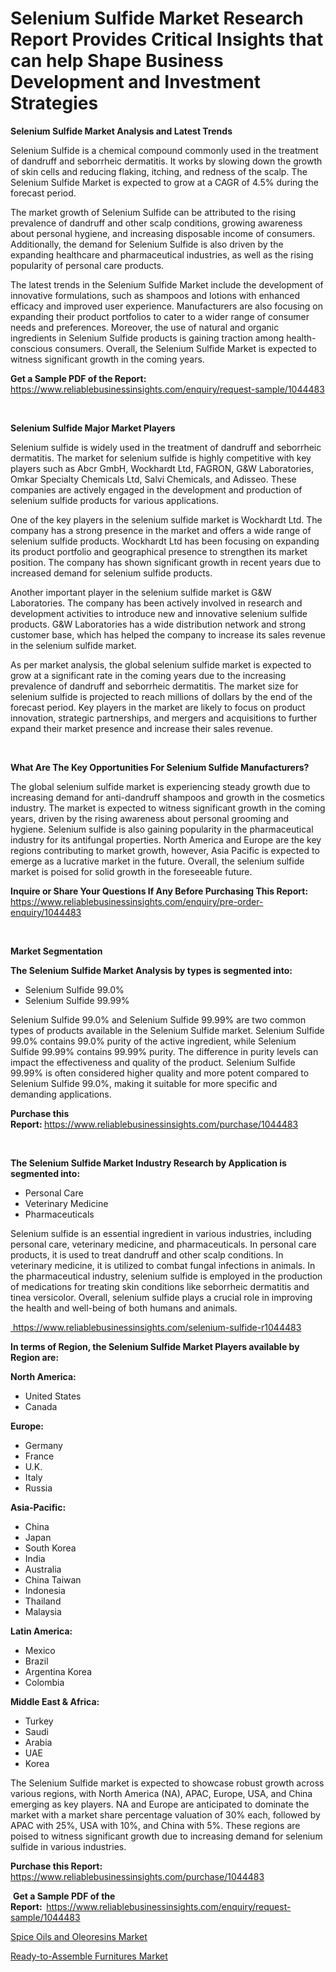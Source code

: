 <p><h1>Selenium Sulfide Market Research Report Provides Critical Insights that can help Shape Business Development and Investment Strategies</h1></p><p><strong>Selenium Sulfide Market Analysis and Latest Trends</strong></p>
<p><p>Selenium Sulfide is a chemical compound commonly used in the treatment of dandruff and seborrheic dermatitis. It works by slowing down the growth of skin cells and reducing flaking, itching, and redness of the scalp. The Selenium Sulfide Market is expected to grow at a CAGR of 4.5% during the forecast period.</p><p>The market growth of Selenium Sulfide can be attributed to the rising prevalence of dandruff and other scalp conditions, growing awareness about personal hygiene, and increasing disposable income of consumers. Additionally, the demand for Selenium Sulfide is also driven by the expanding healthcare and pharmaceutical industries, as well as the rising popularity of personal care products.</p><p>The latest trends in the Selenium Sulfide Market include the development of innovative formulations, such as shampoos and lotions with enhanced efficacy and improved user experience. Manufacturers are also focusing on expanding their product portfolios to cater to a wider range of consumer needs and preferences. Moreover, the use of natural and organic ingredients in Selenium Sulfide products is gaining traction among health-conscious consumers. Overall, the Selenium Sulfide Market is expected to witness significant growth in the coming years.</p></p>
<p><strong>Get a Sample PDF of the Report:&nbsp;</strong> <a href="https://www.reliablebusinessinsights.com/enquiry/request-sample/1044483">https://www.reliablebusinessinsights.com/enquiry/request-sample/1044483</a></p>
<p>&nbsp;</p>
<p><strong>Selenium Sulfide Major Market Players</strong></p>
<p><p>Selenium sulfide is widely used in the treatment of dandruff and seborrheic dermatitis. The market for selenium sulfide is highly competitive with key players such as Abcr GmbH, Wockhardt Ltd, FAGRON, G&W Laboratories, Omkar Specialty Chemicals Ltd, Salvi Chemicals, and Adisseo. These companies are actively engaged in the development and production of selenium sulfide products for various applications.</p><p>One of the key players in the selenium sulfide market is Wockhardt Ltd. The company has a strong presence in the market and offers a wide range of selenium sulfide products. Wockhardt Ltd has been focusing on expanding its product portfolio and geographical presence to strengthen its market position. The company has shown significant growth in recent years due to increased demand for selenium sulfide products.</p><p>Another important player in the selenium sulfide market is G&W Laboratories. The company has been actively involved in research and development activities to introduce new and innovative selenium sulfide products. G&W Laboratories has a wide distribution network and strong customer base, which has helped the company to increase its sales revenue in the selenium sulfide market.</p><p>As per market analysis, the global selenium sulfide market is expected to grow at a significant rate in the coming years due to the increasing prevalence of dandruff and seborrheic dermatitis. The market size for selenium sulfide is projected to reach millions of dollars by the end of the forecast period. Key players in the market are likely to focus on product innovation, strategic partnerships, and mergers and acquisitions to further expand their market presence and increase their sales revenue.</p></p>
<p>&nbsp;</p>
<p><strong>What Are The Key Opportunities For Selenium Sulfide Manufacturers?</strong></p>
<p><p>The global selenium sulfide market is experiencing steady growth due to increasing demand for anti-dandruff shampoos and growth in the cosmetics industry. The market is expected to witness significant growth in the coming years, driven by the rising awareness about personal grooming and hygiene. Selenium sulfide is also gaining popularity in the pharmaceutical industry for its antifungal properties. North America and Europe are the key regions contributing to market growth, however, Asia Pacific is expected to emerge as a lucrative market in the future. Overall, the selenium sulfide market is poised for solid growth in the foreseeable future.</p></p>
<p><strong>Inquire or Share Your Questions If Any Before Purchasing This Report:</strong> <a href="https://www.reliablebusinessinsights.com/enquiry/pre-order-enquiry/1044483">https://www.reliablebusinessinsights.com/enquiry/pre-order-enquiry/1044483</a></p>
<p>&nbsp;</p>
<p><strong>Market Segmentation</strong></p>
<p><strong>The Selenium Sulfide Market Analysis by types is segmented into:</strong></p>
<p><ul><li>Selenium Sulfide 99.0%</li><li>Selenium Sulfide 99.99%</li></ul></p>
<p><p>Selenium Sulfide 99.0% and Selenium Sulfide 99.99% are two common types of products available in the Selenium Sulfide market. Selenium Sulfide 99.0% contains 99.0% purity of the active ingredient, while Selenium Sulfide 99.99% contains 99.99% purity. The difference in purity levels can impact the effectiveness and quality of the product. Selenium Sulfide 99.99% is often considered higher quality and more potent compared to Selenium Sulfide 99.0%, making it suitable for more specific and demanding applications.</p></p>
<p><strong>Purchase this Report:&nbsp;</strong><a href="https://www.reliablebusinessinsights.com/purchase/1044483">https://www.reliablebusinessinsights.com/purchase/1044483</a></p>
<p>&nbsp;</p>
<p><strong>The Selenium Sulfide Market Industry Research by Application is segmented into:</strong></p>
<p><ul><li>Personal Care</li><li>Veterinary Medicine</li><li>Pharmaceuticals</li></ul></p>
<p><p>Selenium sulfide is an essential ingredient in various industries, including personal care, veterinary medicine, and pharmaceuticals. In personal care products, it is used to treat dandruff and other scalp conditions. In veterinary medicine, it is utilized to combat fungal infections in animals. In the pharmaceutical industry, selenium sulfide is employed in the production of medications for treating skin conditions like seborrheic dermatitis and tinea versicolor. Overall, selenium sulfide plays a crucial role in improving the health and well-being of both humans and animals.</p></p>
<p><a href="https://www.reliablebusinessinsights.com/selenium-sulfide-r1044483">&nbsp;https://www.reliablebusinessinsights.com/selenium-sulfide-r1044483</a></p>
<p><strong>In terms of Region, the Selenium Sulfide Market Players available by Region are:</strong></p>
<p>
    <p> <strong> North America: </strong>
        <ul>
            <li>United States</li>
            <li>Canada</li>
        </ul>
        </p> 
    <p> <strong> Europe: </strong>
        <ul>
            <li>Germany</li>
            <li>France</li>
            <li>U.K.</li>
            <li>Italy</li>
            <li>Russia</li>
        </ul>
        </p> 
    <p> <strong> Asia-Pacific: </strong>
        <ul>
            <li>China</li>
            <li>Japan</li>
            <li>South Korea</li>
            <li>India</li>
            <li>Australia</li>
            <li>China Taiwan</li>
            <li>Indonesia</li>
            <li>Thailand</li>
            <li>Malaysia</li>
        </ul>
        </p> 
    <p> <strong> Latin America: </strong>
        <ul>
            <li>Mexico</li>
            <li>Brazil</li>
            <li>Argentina Korea</li>
            <li>Colombia</li>
        </ul>
        </p> 
    <p> <strong> Middle East & Africa: </strong>
        <ul>
            <li>Turkey</li>
            <li>Saudi</li>
            <li>Arabia</li>
            <li>UAE</li>
            <li>Korea</li>
        </ul>
    </p>
    </p>
<p><p>The Selenium Sulfide market is expected to showcase robust growth across various regions, with North America (NA), APAC, Europe, USA, and China emerging as key players. NA and Europe are anticipated to dominate the market with a market share percentage valuation of 30% each, followed by APAC with 25%, USA with 10%, and China with 5%. These regions are poised to witness significant growth due to increasing demand for selenium sulfide in various industries.</p></p>
<p><strong>Purchase this Report: </strong><a href="https://www.reliablebusinessinsights.com/purchase/1044483">https://www.reliablebusinessinsights.com/purchase/1044483</a></p>
<p>&nbsp;<strong>Get a Sample PDF of the Report:&nbsp;&nbsp;</strong><a href="https://www.reliablebusinessinsights.com/enquiry/request-sample/1044483">https://www.reliablebusinessinsights.com/enquiry/request-sample/1044483</a></p>
<p><strong></strong></p>
<p><p><a href="https://view.publitas.com/reportprime-1/spice-oils-and-oleoresins-market-research-report-market-forecast-and-growth-prospects-with-a-steady-cagr-of-6-4-from-2024-2031/">Spice Oils and Oleoresins Market</a></p><p><a href="https://github.com/xvyfpyhu18/Market-Research-Report-List-1/blob/main/ready-to-assemble-furnitures-market.md">Ready-to-Assemble Furnitures Market</a></p></p>